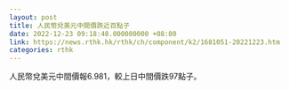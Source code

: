 ```yaml
---
layout: post
title: 人民幣兌美元中間價跌近百點子
date: 2022-12-23 09:18:48.000000000 +08:00
link: https://news.rthk.hk/rthk/ch/component/k2/1681051-20221223.htm
categories: rthk
---
```


人民幣兌美元中間價報6.981，較上日中間價跌97點子。
